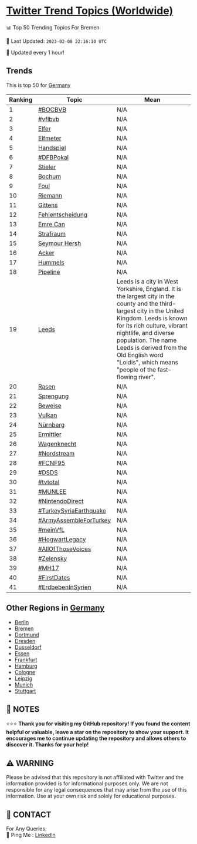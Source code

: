 [Twitter Trend Topics (Worldwide)](https://github.com/ErcinDedeoglu/Twitter-Trend-Topics)
==========


📊 Top 50 Trending Topics For Bremen

📆 Last Updated: `2023-02-08 22:16:10 UTC`

🔧 Updated every 1 hour!


## Trends

This is top 50 for [Germany](</Germany>)

| Ranking | Topic | Mean |
| ------- | ------------ | ------------ |
| 1 | [#BOCBVB](http://twitter.com/search?q=%23BOCBVB) | N/A |
| 2 | [#vflbvb](http://twitter.com/search?q=%23vflbvb) | N/A |
| 3 | [Elfer](http://twitter.com/search?q=Elfer) | N/A |
| 4 | [Elfmeter](http://twitter.com/search?q=Elfmeter) | N/A |
| 5 | [Handspiel](http://twitter.com/search?q=Handspiel) | N/A |
| 6 | [#DFBPokal](http://twitter.com/search?q=%23DFBPokal) | N/A |
| 7 | [Stieler](http://twitter.com/search?q=Stieler) | N/A |
| 8 | [Bochum](http://twitter.com/search?q=Bochum) | N/A |
| 9 | [Foul](http://twitter.com/search?q=Foul) | N/A |
| 10 | [Riemann](http://twitter.com/search?q=Riemann) | N/A |
| 11 | [Gittens](http://twitter.com/search?q=Gittens) | N/A |
| 12 | [Fehlentscheidung](http://twitter.com/search?q=Fehlentscheidung) | N/A |
| 13 | [Emre Can](http://twitter.com/search?q=Emre+Can) | N/A |
| 14 | [Strafraum](http://twitter.com/search?q=Strafraum) | N/A |
| 15 | [Seymour Hersh](http://twitter.com/search?q=Seymour+Hersh) | N/A |
| 16 | [Acker](http://twitter.com/search?q=Acker) | N/A |
| 17 | [Hummels](http://twitter.com/search?q=Hummels) | N/A |
| 18 | [Pipeline](http://twitter.com/search?q=Pipeline) | N/A |
| 19 | [Leeds](http://twitter.com/search?q=Leeds) | Leeds is a city in West Yorkshire, England. It is the largest city in the county and the third-largest city in the United Kingdom. Leeds is known for its rich culture, vibrant nightlife, and diverse population. The name Leeds is derived from the Old English word "Loidis", which means "people of the fast-flowing river". |
| 20 | [Rasen](http://twitter.com/search?q=Rasen) | N/A |
| 21 | [Sprengung](http://twitter.com/search?q=Sprengung) | N/A |
| 22 | [Beweise](http://twitter.com/search?q=Beweise) | N/A |
| 23 | [Vulkan](http://twitter.com/search?q=Vulkan) | N/A |
| 24 | [Nürnberg](http://twitter.com/search?q=N%c3%bcrnberg) | N/A |
| 25 | [Ermittler](http://twitter.com/search?q=Ermittler) | N/A |
| 26 | [Wagenknecht](http://twitter.com/search?q=Wagenknecht) | N/A |
| 27 | [#Nordstream](http://twitter.com/search?q=%23Nordstream) | N/A |
| 28 | [#FCNF95](http://twitter.com/search?q=%23FCNF95) | N/A |
| 29 | [#DSDS](http://twitter.com/search?q=%23DSDS) | N/A |
| 30 | [#tvtotal](http://twitter.com/search?q=%23tvtotal) | N/A |
| 31 | [#MUNLEE](http://twitter.com/search?q=%23MUNLEE) | N/A |
| 32 | [#NintendoDirect](http://twitter.com/search?q=%23NintendoDirect) | N/A |
| 33 | [#TurkeySyriaEarthquake](http://twitter.com/search?q=%23TurkeySyriaEarthquake) | N/A |
| 34 | [#ArmyAssembleForTurkey](http://twitter.com/search?q=%23ArmyAssembleForTurkey) | N/A |
| 35 | [#meinVfL](http://twitter.com/search?q=%23meinVfL) | N/A |
| 36 | [#HogwartLegacy](http://twitter.com/search?q=%23HogwartLegacy) | N/A |
| 37 | [#AllOfThoseVoices](http://twitter.com/search?q=%23AllOfThoseVoices) | N/A |
| 38 | [#Zelensky](http://twitter.com/search?q=%23Zelensky) | N/A |
| 39 | [#MH17](http://twitter.com/search?q=%23MH17) | N/A |
| 40 | [#FirstDates](http://twitter.com/search?q=%23FirstDates) | N/A |
| 41 | [#ErdbebenInSyrien](http://twitter.com/search?q=%23ErdbebenInSyrien) | N/A |



## Other Regions in [Germany](</Germany>)

* [Berlin](</Germany/Berlin.md>)
* [Bremen](</Germany/Bremen.md>)
* [Dortmund](</Germany/Dortmund.md>)
* [Dresden](</Germany/Dresden.md>)
* [Dusseldorf](</Germany/Dusseldorf.md>)
* [Essen](</Germany/Essen.md>)
* [Frankfurt](</Germany/Frankfurt.md>)
* [Hamburg](</Germany/Hamburg.md>)
* [Cologne](</Germany/Cologne.md>)
* [Leipzig](</Germany/Leipzig.md>)
* [Munich](</Germany/Munich.md>)
* [Stuttgart](</Germany/Stuttgart.md>)



## 📝 NOTES

⭐⭐⭐ **Thank you for visiting my GitHub repository! If you found the content helpful or valuable, leave a star on the repository to show your support. It encourages me to continue updating the repository and allows others to discover it. Thanks for your help!**


## ⚠️ WARNING

Please be advised that this repository is not affiliated with Twitter and the information provided is for informational purposes only. We are not responsible for any legal consequences that may arise from the use of this information. Use at your own risk and solely for educational purposes.


## 📨 CONTACT

 For Any Queries:  
            🏓 Ping Me : [LinkedIn](https://www.linkedin.com/in/ercindedeoglu/)
